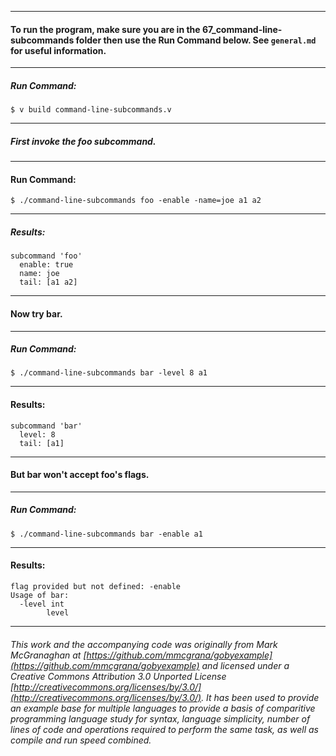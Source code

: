 ___
#### To run the program, make sure you are in the 67_command-line-subcommands folder then use the Run Command below. See `general.md` for useful information.
___
##### Run Command:

`$ v build command-line-subcommands.v`
___
##### First invoke the foo subcommand.
___
#### Run Command:

`$ ./command-line-subcommands foo -enable -name=joe a1 a2`
___
##### Results:

```
subcommand 'foo'
  enable: true
  name: joe
  tail: [a1 a2]
```
___
#### Now try bar.
___
##### Run Command:

`$ ./command-line-subcommands bar -level 8 a1`
___
#### Results:

```
subcommand 'bar'
  level: 8
  tail: [a1]
```
___
#### But bar won't accept foo's flags.
___
##### Run Command:

`$ ./command-line-subcommands bar -enable a1`
___
#### Results:

```
flag provided but not defined: -enable
Usage of bar:
  -level int
    	level
```
___

###### This work and the accompanying code was originally from Mark McGranaghan at [https://github.com/mmcgrana/gobyexample](https://github.com/mmcgrana/gobyexample) and licensed under a Creative Commons Attribution 3.0 Unported License [http://creativecommons.org/licenses/by/3.0/](http://creativecommons.org/licenses/by/3.0/). It has been used to provide an example base for multiple languages to provide a basis of comparitive programming language study for syntax, language simplicity, number of lines of code and operations required to perform the same task, as well as compile and run speed combined.